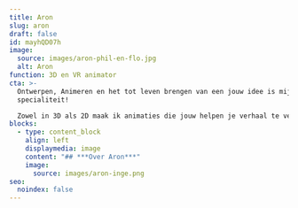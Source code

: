 ```yaml
---
title: Aron
slug: aron
draft: false
id: mayhQD07h
image:
  source: images/aron-phil-en-flo.jpg
  alt: Aron
function: 3D en VR animator
cta: >-
  Ontwerpen, Animeren en het tot leven brengen van een jouw idee is mijn
  specialiteit! 

  Zowel in 3D als 2D maak ik animaties die jouw helpen je verhaal te vertellen.
blocks:
  - type: content_block
    align: left
    displaymedia: image
    content: "## ***Over Aron***"
    image:
      source: images/aron-inge.png
seo:
  noindex: false
---
```

